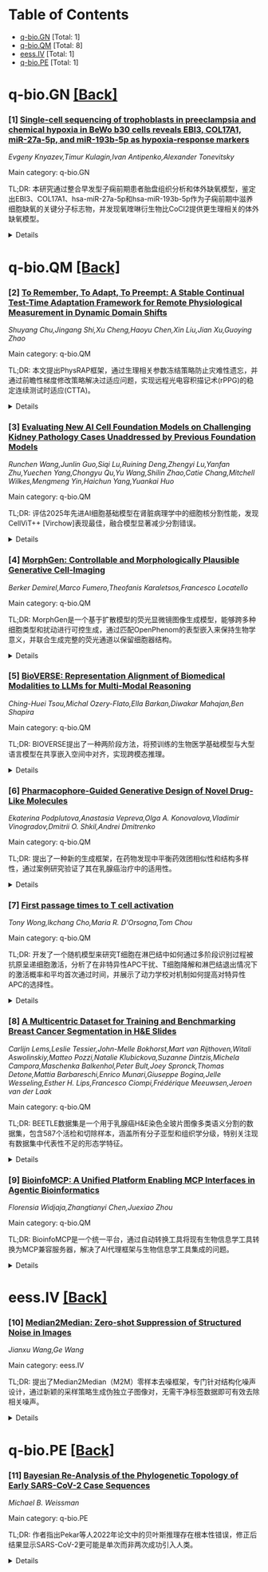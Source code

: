 <div id=toc></div>

# Table of Contents

- [q-bio.GN](#q-bio.GN) [Total: 1]
- [q-bio.QM](#q-bio.QM) [Total: 8]
- [eess.IV](#eess.IV) [Total: 1]
- [q-bio.PE](#q-bio.PE) [Total: 1]


<div id='q-bio.GN'></div>

# q-bio.GN [[Back]](#toc)

### [1] [Single-cell sequencing of trophoblasts in preeclampsia and chemical hypoxia in BeWo b30 cells reveals EBI3, COL17A1, miR-27a-5p, and miR-193b-5p as hypoxia-response markers](https://arxiv.org/abs/2510.01935)
*Evgeny Knyazev,Timur Kulagin,Ivan Antipenko,Alexander Tonevitsky*

Main category: q-bio.GN

TL;DR: 本研究通过整合早发型子痫前期患者胎盘组织分析和体外缺氧模型，鉴定出EBI3、COL17A1、hsa-miR-27a-5p和hsa-miR-193b-5p作为子痫前期中滋养细胞缺氧的关键分子标志物，并发现氧喹啉衍生物比CoCl2提供更生理相关的体外缺氧模型。


<details>
  <summary>Details</summary>
Motivation: 子痫前期影响2-8%的妊娠，以胎盘缺氧和HIF通路激活为特征，尤其是在早发型子痫前期中。整合患者组织分析与实验模型可能揭示滋养细胞缺氧的共同分子标志物。

Method: 分析10例早发型子痫前期、7例晚发型子痫前期及对照胎盘的scRNA-seq数据，鉴定滋养细胞亚群。使用CoCl2和氧喹啉衍生物处理BeWo b30细胞诱导缺氧，进行RNA和小RNA测序分析mRNA和microRNA变化，使用PROGENy推断通路活性。

Result: scRNA-seq显示早发型子痫前期缺氧通路激活最强，EVT在滋养细胞群中活性最高。EBI3、FN1和COL17A1在胎盘组织和OD处理细胞中均上调。鉴定出hsa-miR-27a-5p和hsa-miR-193b-5p在实验条件和PE胎盘囊泡中均升高。

Conclusion: EBI3、COL17A1、hsa-miR-27a-5p和hsa-miR-193b-5p是子痫前期中滋养细胞缺氧的标志物。氧喹啉衍生物比CoCl2提供更生理相关的体外缺氧模型，这一整合方法推进了对子痫前期病理生理学的理解并提出了候选治疗靶点。

Abstract: Background. Preeclampsia (PE) complicates 2-8% of pregnancies and is marked
by placental hypoxia and HIF-pathway activation, especially in early-onset PE
(eoPE). Integrating patient tissue analyses with experimental models may reveal
common molecular markers of trophoblast hypoxia.
  Methods. We analyzed scRNA-seq data from 10 eoPE, 7 late-onset PE (loPE), and
corresponding control placentas, identifying villous cytotrophoblast (VCT),
syncytiotrophoblast (SCT), and extravillous trophoblast (EVT) subpopulations.
BeWo b30 cells were treated for 24 h with CoCl2 (300 $\mu$M) or an oxyquinoline
derivative (OD, 5 $\mu$M) to induce hypoxia. RNA and small RNA sequencing
quantified mRNA and microRNA changes. PROGENy inferred pathway activities.
  Results. ScRNA-seq revealed highest hypoxia pathway activation in eoPE, with
EVT showing maximum activity among trophoblast populations. Nine genes were
upregulated across all trophoblast types in eoPE: EBI3, CST6, FN1, RFK,
COL17A1, LDHA, PKP2, RPS4Y1, and RPS26. In vitro, OD induced more specific
hypoxia responses than CoCl2, with 1,284 versus 3,032 differentially expressed
genes respectively. Critically, EBI3, FN1, and COL17A1 showed concordant
upregulation in both placental tissue and OD-treated cells, while CoCl2
treatment produced opposite expression patterns. MicroRNA analysis identified
hsa-miR-27a-5p and hsa-miR-193b-5p as consistently elevated in both
experimental conditions and previously reported in PE placental vesicles. We
also identified isoforms of hsa-miR-9-5p and hsa-miR-92b-3p as
hypoxia-associated in trophoblast.
  Conclusions. EBI3, COL17A1, hsa-miR-27a-5p, and hsa-miR-193b-5p emerge as
trophoblast hypoxia markers in PE. Oxyquinoline derivatives offer a more
physiologically relevant in vitro hypoxia model than CoCl2. This integrated
approach advances understanding of PE pathophysiology and suggests candidate
therapeutic targets.

</details>


<div id='q-bio.QM'></div>

# q-bio.QM [[Back]](#toc)

### [2] [To Remember, To Adapt, To Preempt: A Stable Continual Test-Time Adaptation Framework for Remote Physiological Measurement in Dynamic Domain Shifts](https://arxiv.org/abs/2510.01282)
*Shuyang Chu,Jingang Shi,Xu Cheng,Haoyu Chen,Xin Liu,Jian Xu,Guoying Zhao*

Main category: q-bio.QM

TL;DR: 本文提出PhysRAP框架，通过生理相关参数冻结策略防止灾难性遗忘，并通过前瞻性梯度修改策略解决过适应问题，实现远程光电容积描记术(rPPG)的稳定连续测试时适应(CTTA)。


<details>
  <summary>Details</summary>
Motivation: 现有rPPG方法难以弥合源域和目标域之间的差距，而传统测试时适应(TTA)方法假设目标域静止，无法应对动态环境中持续变化的领域偏移，导致灾难性遗忘和过适应问题。

Method: 1. 生理相关参数冻结策略：通过评估模型对当前域的不确定性来分离生理相关和领域相关参数，在适应过程中冻结生理相关参数；2. 前瞻性梯度修改策略：前瞻性地适应未来域，并用获得的梯度修改当前适应过程。

Result: 大量实验表明该方法在领域偏移情况下具有最先进的性能表现。

Conclusion: PhysRAP框架能够记住过去、适应当前并预测未来，有效解决了rPPG测量中的连续测试时适应问题。

Abstract: Remote photoplethysmography (rPPG) aims to extract non-contact physiological
signals from facial videos and has shown great potential. However, existing
rPPG approaches struggle to bridge the gap between source and target domains.
Recent test-time adaptation (TTA) solutions typically optimize rPPG model for
the incoming test videos using self-training loss under an unrealistic
assumption that the target domain remains stationary. However, time-varying
factors like weather and lighting in dynamic environments often cause continual
domain shifts. The erroneous gradients accumulation from these shifts may
corrupt the model's key parameters for physiological information, leading to
catastrophic forgetting. Therefore, We propose a physiology-related parameters
freezing strategy to retain such knowledge. It isolates physiology-related and
domain-related parameters by assessing the model's uncertainty to current
domain and freezes the physiology-related parameters during adaptation to
prevent catastrophic forgetting. Moreover, the dynamic domain shifts with
various non-physiological characteristics may lead to conflicting optimization
objectives during TTA, which is manifested as the over-adapted model losing its
adaptability to future domains. To fix over-adaptation, we propose a preemptive
gradient modification strategy. It preemptively adapts to future domains and
uses the acquired gradients to modify current adaptation, thereby preserving
the model's adaptability. In summary, we propose a stable continual test-time
adaptation (CTTA) framework for rPPG measurement, called \textbf{PhysRAP},
which \textbf{R}emembers the past, \textbf{A}dapts to the present, and
\textbf{P}reempts the future. Extensive experiments show its state-of-the-art
performance, especially in domain shifts. The code is available at
https://github.com/xjtucsy/PhysRAP.

</details>


### [3] [Evaluating New AI Cell Foundation Models on Challenging Kidney Pathology Cases Unaddressed by Previous Foundation Models](https://arxiv.org/abs/2510.01287)
*Runchen Wang,Junlin Guo,Siqi Lu,Ruining Deng,Zhengyi Lu,Yanfan Zhu,Yuechen Yang,Chongyu Qu,Yu Wang,Shilin Zhao,Catie Chang,Mitchell Wilkes,Mengmeng Yin,Haichun Yang,Yuankai Huo*

Main category: q-bio.QM

TL;DR: 评估2025年先进AI细胞基础模型在肾脏病理学中的细胞核分割性能，发现CellViT++ [Virchow]表现最佳，融合模型显著减少分割错误。


<details>
  <summary>Details</summary>
Motivation: 肾脏病理学中准确的细胞核分割对下游任务至关重要，但现有模型在形态多样性和成像变异性的肾脏组织上的效果尚不明确。

Method: 使用人类参与评分框架，在大型肾脏图像数据集上对比2025年先进AI细胞基础模型与2024年前模型，并进行融合集成评估和模型一致性分析。

Result: CellViT++ [Virchow]在2091个挑战样本中获得40.3%的"良好"评级，表现最佳；融合模型达到62.2%"良好"预测，仅0.4%"差"预测，显著改善分割质量。

Conclusion: AI细胞基础模型在肾脏病理学中具有巨大潜力，融合模型能有效解决先前研究未处理的挑战性案例，为肾脏特异性模型优化提供支持。

Abstract: Accurate cell nuclei segmentation is critical for downstream tasks in kidney
pathology and remains a major challenge due to the morphological diversity and
imaging variability of renal tissues. While our prior work has evaluated
early-generation AI cell foundation models in this domain, the effectiveness of
recent cell foundation models remains unclear. In this study, we benchmark
advanced AI cell foundation models (2025), including CellViT++ variants and
Cellpose-SAM, against three widely used cell foundation models developed prior
to 2024, using a diverse large-scale set of kidney image patches within a
human-in-the-loop rating framework. We further performed fusion-based ensemble
evaluation and model agreement analysis to assess the segmentation capabilities
of the different models. Our results show that CellViT++ [Virchow] yields the
highest standalone performance with 40.3% of predictions rated as "Good" on a
curated set of 2,091 challenging samples, outperforming all prior models. In
addition, our fused model achieves 62.2% "Good" predictions and only 0.4%
"Bad", substantially reducing segmentation errors. Notably, the fusion model
(2025) successfully resolved the majority of challenging cases that remained
unaddressed in our previous study. These findings demonstrate the potential of
AI cell foundation model development in renal pathology and provide a curated
dataset of challenging samples to support future kidney-specific model
refinement.

</details>


### [4] [MorphGen: Controllable and Morphologically Plausible Generative Cell-Imaging](https://arxiv.org/abs/2510.01298)
*Berker Demirel,Marco Fumero,Theofanis Karaletsos,Francesco Locatello*

Main category: q-bio.QM

TL;DR: MorphGen是一个基于扩散模型的荧光显微镜图像生成模型，能够跨多种细胞类型和扰动进行可控生成，通过匹配OpenPhenom的表型嵌入来保持生物学意义，并联合生成完整的荧光通道以保留细胞器结构。


<details>
  <summary>Details</summary>
Motivation: 加速基于高内涵图像的药物发现和基因编辑检测，需要模拟细胞对干预的响应。现有方法将多通道染色压缩为RGB图像会牺牲细胞器特异性细节。

Method: 使用扩散生成模型，通过对齐损失使其表示与OpenPhenom生物基础模型的表型嵌入匹配，联合生成完整的荧光通道而非压缩为RGB。

Result: 通过CellProfiler特征验证了与真实图像的生物学一致性，FID分数比之前的SOTA方法MorphoDiff降低了35%以上。

Conclusion: MorphGen能够生成生物学一致的荧光显微镜图像，保留细胞器结构细节，为药物发现和基因编辑提供有效的模拟工具。

Abstract: Simulating in silico cellular responses to interventions is a promising
direction to accelerate high-content image-based assays, critical for advancing
drug discovery and gene editing. To support this, we introduce MorphGen, a
state-of-the-art diffusion-based generative model for fluorescent microscopy
that enables controllable generation across multiple cell types and
perturbations. To capture biologically meaningful patterns consistent with
known cellular morphologies, MorphGen is trained with an alignment loss to
match its representations to the phenotypic embeddings of OpenPhenom, a
state-of-the-art biological foundation model. Unlike prior approaches that
compress multichannel stains into RGB images -- thus sacrificing
organelle-specific detail -- MorphGen generates the complete set of fluorescent
channels jointly, preserving per-organelle structures and enabling a
fine-grained morphological analysis that is essential for biological
interpretation. We demonstrate biological consistency with real images via
CellProfiler features, and MorphGen attains an FID score over $35\%$ lower than
the prior state-of-the-art MorphoDiff, which only generates RGB images for a
single cell type. Code is available at https://github.com/czi-ai/MorphGen.

</details>


### [5] [BioVERSE: Representation Alignment of Biomedical Modalities to LLMs for Multi-Modal Reasoning](https://arxiv.org/abs/2510.01428)
*Ching-Huei Tsou,Michal Ozery-Flato,Ella Barkan,Diwakar Mahajan,Ben Shapira*

Main category: q-bio.QM

TL;DR: BIOVERSE提出了一种两阶段方法，将预训练的生物医学基础模型与大型语言模型在共享嵌入空间中对齐，实现跨模态推理。


<details>
  <summary>Details</summary>
Motivation: 当前大型语言模型和生物医学基础模型在各自领域表现出色，但处于分离的嵌入空间，限制了跨模态推理能力。

Method: 采用两阶段方法：首先通过轻量级投影层将各模态独立对齐到共享LLM空间，然后通过多模态数据的指令微调实现下游推理。

Result: 在细胞类型注释、分子描述和蛋白质功能推理等任务中，紧凑的BIOVERSE配置超越了更大的LLM基线，同时比现有BioFMs产生更丰富的生成输出。

Conclusion: BIOVERSE为原则性多模态生物医学推理奠定了基础，实现了零样本注释、跨模态问答和交互式可解释对话。

Abstract: Recent advances in large language models (LLMs) and biomedical foundation
models (BioFMs) have achieved strong results in biological text reasoning,
molecular modeling, and single-cell analysis, yet they remain siloed in
disjoint embedding spaces, limiting cross-modal reasoning. We present BIOVERSE
(Biomedical Vector Embedding Realignment for Semantic Engagement), a two-stage
approach that adapts pretrained BioFMs as modality encoders and aligns them
with LLMs through lightweight, modality-specific projection layers. The
approach first aligns each modality to a shared LLM space through independently
trained projections, allowing them to interoperate naturally, and then applies
standard instruction tuning with multi-modal data to bring them together for
downstream reasoning. By unifying raw biomedical data with knowledge embedded
in LLMs, the approach enables zero-shot annotation, cross-modal question
answering, and interactive, explainable dialogue. Across tasks spanning
cell-type annotation, molecular description, and protein function reasoning,
compact BIOVERSE configurations surpass larger LLM baselines while enabling
richer, generative outputs than existing BioFMs, establishing a foundation for
principled multi-modal biomedical reasoning.

</details>


### [6] [Pharmacophore-Guided Generative Design of Novel Drug-Like Molecules](https://arxiv.org/abs/2510.01480)
*Ekaterina Podplutova,Anastasia Vepreva,Olga A. Konovalova,Vladimir Vinogradov,Dmitrii O. Shkil,Andrei Dmitrenko*

Main category: q-bio.QM

TL;DR: 提出了一种新的生成框架，在药物发现中平衡药效团相似性和结构多样性，通过案例研究验证了其在乳腺癌治疗中的适用性。


<details>
  <summary>Details</summary>
Motivation: 传统对接优化在生成方法中计算成本高且结果可能不准确，需要一种能平衡药效团相似性和结构多样性的新方法。

Method: 开发了一个生成框架，允许用户提供自定义参考集（如FDA批准药物），指导从头生成潜在治疗药物，平衡参考化合物的药效团相似性和活性分子的结构多样性。

Result: 生成的化合物保持对已知活性分子的高药效团保真度，同时引入显著的结构新颖性，显示出功能创新和可专利性的强大潜力。

Conclusion: 该方法在药物发现中具有稳健性和药学相关性，为早期药物发现提供了有效的生成框架。

Abstract: The integration of artificial intelligence (AI) in early-stage drug discovery
offers unprecedented opportunities for exploring chemical space and
accelerating hit-to-lead optimization. However, docking optimization in
generative approaches is computationally expensive and may lead to inaccurate
results. Here, we present a novel generative framework that balances
pharmacophore similarity to reference compounds with structural diversity from
active molecules. The framework allows users to provide custom reference sets,
including FDA-approved drugs or clinical candidates, and guides the \textit{de
novo} generation of potential therapeutics. We demonstrate its applicability
through a case study targeting estrogen receptor modulators and antagonists for
breast cancer. The generated compounds maintain high pharmacophoric fidelity to
known active molecules while introducing substantial structural novelty,
suggesting strong potential for functional innovation and patentability.
Comprehensive evaluation of the generated molecules against common drug-like
properties confirms the robustness and pharmaceutical relevance of the
approach.

</details>


### [7] [First passage times to T cell activation](https://arxiv.org/abs/2510.01694)
*Tony Wong,Ikchang Cho,Maria R. D'Orsogna,Tom Chou*

Main category: q-bio.QM

TL;DR: 开发了一个随机模型来研究T细胞在淋巴结中如何通过多阶段识别过程被抗原呈递细胞激活，分析了在非特异性APC干扰、T细胞降解和淋巴结退出情况下的激活概率和平均首次通过时间，并展示了动力学校对机制如何提高对特异性APC的选择性。


<details>
  <summary>Details</summary>
Motivation: 研究适应性免疫系统中T细胞如何有效识别外来抗原，特别是在存在非特异性抗原呈递细胞干扰、T细胞降解和淋巴结退出等复杂条件下，理解T细胞激活的机制和特异性。

Method: 建立了一个随机模型，将T细胞与APC的相互作用表示为多阶段马尔可夫链，T细胞只有在达到与特异性APC相关的终端状态时才能成功激活。计算了在干扰条件下的激活概率和平均首次通过时间，并引入了具有状态重置功能的动力学校对机制。

Result: 成功计算了在非特异性APC干扰、T细胞降解和淋巴结退出情况下的T细胞激活概率和平均首次通过时间，证明了动力学校对机制能够显著增强对特异性APC的选择性。

Conclusion: 多阶段识别过程和动力学校对机制共同作用，使T细胞能够在复杂环境中有效区分特异性APC，确保免疫系统对外来抗原的精确识别和响应。

Abstract: Effective recognition of foreign antigens by the adaptive immune system
relies on T cells being activated by antigen-presenting cells (APCs) in lymph
nodes. Here, diffusing T cells may encounter cognate APCs that present matching
antigen fragments or non-cognate ones that do not; they are also subject to
degradation. We develop a stochastic model in which T cell-APCs interact via a
sequence of recognition steps, represented as a multistage Markov chain. T
cells are successfully activated only if the terminal state associated with a
cognate APC is reached. We compute the probability of successful activation in
the presence of interfering non-cognate APCs, T cell degradation, and lymph
node exit, and analyze the mean first-passage time to activation. We also
incorporate a kinetic proofreading mechanism that enables state resetting, and
show how this enhances specificity toward cognate APCs.

</details>


### [8] [A Multicentric Dataset for Training and Benchmarking Breast Cancer Segmentation in H&E Slides](https://arxiv.org/abs/2510.02037)
*Carlijn Lems,Leslie Tessier,John-Melle Bokhorst,Mart van Rijthoven,Witali Aswolinskiy,Matteo Pozzi,Natalie Klubickova,Suzanne Dintzis,Michela Campora,Maschenka Balkenhol,Peter Bult,Joey Spronck,Thomas Detone,Mattia Barbareschi,Enrico Munari,Giuseppe Bogina,Jelle Wesseling,Esther H. Lips,Francesco Ciompi,Frédérique Meeuwsen,Jeroen van der Laak*

Main category: q-bio.QM

TL;DR: BEETLE数据集是一个用于乳腺癌H&E染色全玻片图像多类语义分割的数据集，包含587个活检和切除样本，涵盖所有分子亚型和组织学分级，特别关注现有数据集中代表性不足的形态学特征。


<details>
  <summary>Details</summary>
Motivation: 现有的乳腺癌分割公共数据集缺乏形态学多样性，无法支持模型泛化性和在异质性患者队列中的稳健生物标志物验证。

Method: 收集来自三个临床中心和两个公共数据集的587个样本，使用七种扫描仪数字化，采用多样化标注策略对四个类别（浸润性上皮、非浸润性上皮、坏死和其他）进行标注。

Result: 创建了一个涵盖所有分子亚型和组织学等级的多样化数据集，特别关注导管原位癌和分散性小叶肿瘤细胞等代表性不足的形态学特征。

Conclusion: BEETLE数据集的高多样性和与自动化生物标志物量化领域的相关性确保了其高重用潜力，并提供了精心策划的多中心外部评估集以实现标准化基准测试。

Abstract: Automated semantic segmentation of whole-slide images (WSIs) stained with
hematoxylin and eosin (H&E) is essential for large-scale artificial
intelligence-based biomarker analysis in breast cancer. However, existing
public datasets for breast cancer segmentation lack the morphological diversity
needed to support model generalizability and robust biomarker validation across
heterogeneous patient cohorts. We introduce BrEast cancEr hisTopathoLogy
sEgmentation (BEETLE), a dataset for multiclass semantic segmentation of
H&E-stained breast cancer WSIs. It consists of 587 biopsies and resections from
three collaborating clinical centers and two public datasets, digitized using
seven scanners, and covers all molecular subtypes and histological grades.
Using diverse annotation strategies, we collected annotations across four
classes - invasive epithelium, non-invasive epithelium, necrosis, and other -
with particular focus on morphologies underrepresented in existing datasets,
such as ductal carcinoma in situ and dispersed lobular tumor cells. The
dataset's diversity and relevance to the rapidly growing field of automated
biomarker quantification in breast cancer ensure its high potential for reuse.
Finally, we provide a well-curated, multicentric external evaluation set to
enable standardized benchmarking of breast cancer segmentation models.

</details>


### [9] [BioinfoMCP: A Unified Platform Enabling MCP Interfaces in Agentic Bioinformatics](https://arxiv.org/abs/2510.02139)
*Florensia Widjaja,Zhangtianyi Chen,Juexiao Zhou*

Main category: q-bio.QM

TL;DR: BioinfoMCP是一个统一平台，通过自动转换工具将现有生物信息学工具转换为MCP兼容服务器，解决了AI代理框架与生物信息学工具集成的问题。


<details>
  <summary>Details</summary>
Motivation: 生物信息学工具与新兴AI代理框架的集成存在接口不兼容、输入输出格式异构和参数约定不一致等障碍，手动转换数百个专业工具既费力又不可持续。

Method: BioinfoMCP包含两个组件：BioinfoMCP Converter使用大语言模型从工具文档自动生成稳健的MCP服务器；BioinfoMCP Benchmark系统验证转换工具在各种计算任务中的可靠性和多功能性。

Result: 构建了包含38个MCP转换生物信息学工具的平台，验证显示94.7%的工具在三个广泛使用的AI代理平台上成功执行复杂工作流。

Conclusion: BioinfoMCP通过消除AI自动化的技术障碍，实现了与复杂生物信息学分析的自然语言交互，无需大量编程专业知识，为智能、可互操作的计算生物学提供了可扩展路径。

Abstract: Bioinformatics tools are essential for complex computational biology tasks,
yet their integration with emerging AI-agent frameworks is hindered by
incompatible interfaces, heterogeneous input-output formats, and inconsistent
parameter conventions. The Model Context Protocol (MCP) provides a standardized
framework for tool-AI communication, but manually converting hundreds of
existing and rapidly growing specialized bioinformatics tools into
MCP-compliant servers is labor-intensive and unsustainable. Here, we present
BioinfoMCP, a unified platform comprising two components: BioinfoMCP Converter,
which automatically generates robust MCP servers from tool documentation using
large language models, and BioinfoMCP Benchmark, which systematically validates
the reliability and versatility of converted tools across diverse computational
tasks. We present a platform of 38 MCP-converted bioinformatics tools,
extensively validated to show that 94.7% successfully executed complex
workflows across three widely used AI-agent platforms. By removing technical
barriers to AI automation, BioinfoMCP enables natural-language interaction with
sophisticated bioinformatics analyses without requiring extensive programming
expertise, offering a scalable path to intelligent, interoperable computational
biology.

</details>


<div id='eess.IV'></div>

# eess.IV [[Back]](#toc)

### [10] [Median2Median: Zero-shot Suppression of Structured Noise in Images](https://arxiv.org/abs/2510.01666)
*Jianxu Wang,Ge Wang*

Main category: eess.IV

TL;DR: 提出了Median2Median（M2M）零样本去噪框架，专门针对结构化噪声设计，通过新颖的采样策略生成伪独立子图像对，无需干净标签数据即可有效去除相关噪声。


<details>
  <summary>Details</summary>
Motivation: 现实世界图像常被具有强各向异性相关的结构化噪声破坏，现有方法难以有效去除。数据驱动方法依赖高质量标签且泛化性有限，而零样本方法仅对独立同分布噪声有效。

Method: M2M引入方向性插值和广义中值滤波的采样策略，生成伪独立子图像对，采用随机分配策略扩大采样空间并消除系统偏差，适用于Noise2Noise训练。

Result: 在真实模拟研究中，M2M在独立同分布噪声下与最先进零样本方法性能相当，在相关噪声下始终优于这些方法。

Conclusion: M2M是结构化噪声抑制的高效、无数据解决方案，标志着零样本去噪首次突破严格独立同分布假设限制。

Abstract: Image denoising is a fundamental problem in computer vision and medical
imaging. However, real-world images are often degraded by structured noise with
strong anisotropic correlations that existing methods struggle to remove. Most
data-driven approaches rely on large datasets with high-quality labels and
still suffer from limited generalizability, whereas existing zero-shot methods
avoid this limitation but remain effective only for independent and identically
distributed (i.i.d.) noise. To address this gap, we propose Median2Median
(M2M), a zero-shot denoising framework designed for structured noise. M2M
introduces a novel sampling strategy that generates pseudo-independent
sub-image pairs from a single noisy input. This strategy leverages directional
interpolation and generalized median filtering to adaptively exclude values
distorted by structured artifacts. To further enlarge the effective sampling
space and eliminate systematic bias, a randomized assignment strategy is
employed, ensuring that the sampled sub-image pairs are suitable for
Noise2Noise training. In our realistic simulation studies, M2M performs on par
with state-of-the-art zero-shot methods under i.i.d. noise, while consistently
outperforming them under correlated noise. These findings establish M2M as an
efficient, data-free solution for structured noise suppression and mark the
first step toward effective zero-shot denoising beyond the strict i.i.d.
assumption.

</details>


<div id='q-bio.PE'></div>

# q-bio.PE [[Back]](#toc)

### [11] [Bayesian Re-Analysis of the Phylogenetic Topology of Early SARS-CoV-2 Case Sequences](https://arxiv.org/abs/2510.01484)
*Michael B. Weissman*

Main category: q-bio.PE

TL;DR: 作者指出Pekar等人2022年论文中的贝叶斯推理存在根本性错误，修正后结果显示SARS-CoV-2更可能是单次而非两次成功引入人类。


<details>
  <summary>Details</summary>
Motivation: 纠正Pekar等人2022年论文中关于SARS-CoV-2起源的贝叶斯分析错误，重新评估病毒引入人类的可能性。

Method: 重新分析Pekar论文中的贝叶斯推理，修正其中的根本性错误，重新计算单次和两次引入的似然性。

Result: 修正错误后，单次引入的似然性大于两次引入的似然性，与原文结论相反。

Conclusion: SARS-CoV-2更可能通过单次成功引入传播给人类，而非原文声称的两次引入。

Abstract: A much-cited 2022 paper by Pekar et al. claimed that Bayesian analysis of the
molecular phylogeny of early SARS-CoV-2 cases indicated that it was more likely
that two successful introductions to humans had occurred than that just one
had. Here I show that after correcting a fundamental error in Bayesian
reasoning the results in that paper give larger likelihood for a single
introduction than for two.

</details>

